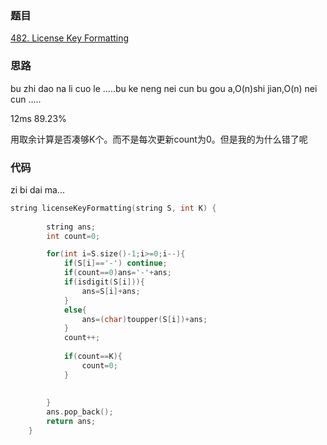 ### 题目
[482. License Key Formatting](https://leetcode-cn.com/problems/license-key-formatting/)
### 思路
bu zhi dao na li cuo le .....bu ke neng nei cun bu gou a,O(n)shi jian,O(n) nei cun .....


12ms 89.23%

用取余计算是否凑够K个。而不是每次更新count为0。但是我的为什么错了呢
### 代码
zi bi dai ma...
```c++
string licenseKeyFormatting(string S, int K) {
        
        string ans;
        int count=0;

        for(int i=S.size()-1;i>=0;i--){
            if(S[i]=='-') continue;
            if(count==0)ans='-'+ans;
            if(isdigit(S[i])){
                ans=S[i]+ans;
            }
            else{
                ans=(char)toupper(S[i])+ans;
            }
            count++;
            
            if(count==K){
                count=0;
            }
            
            
        }
        ans.pop_back();
        return ans;
    }
```

